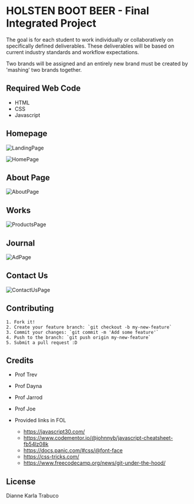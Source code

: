 # HOLSTEN BOOT BEER - Final Integrated Project

The goal is for each student to work individually or
collaboratively on specifically defined deliverables. These deliverables
will be based on current industry standards and workflow expectations.

Two brands will be assigned and an entirely new brand must be created by 'mashing' two brands together.

## Required Web Code

* HTML
* CSS
* Javascript

## Homepage
![LandingPage](images/landing.png "Landing Page")

![HomePage](images/home.png "Homepage")

## About Page
![AboutPage](images/about.png "About Page")

## Works
![ProductsPage](images/products.png "Products Page")

## Journal
![AdPage](images/ad.png "Advertisement Page")

## Contact Us
![ContactUsPage](images/contact.png "Contact Page")

## Contributing

	1. Fork it!
	2. Create your feature branch: `git checkout -b my-new-feature`
	3. Commit your changes: `git commit -m 'Add some feature'`
	4. Push to the branch: `git push origin my-new-feature`
	5. Submit a pull request :D

## Credits

* Prof Trev
* Prof Dayna
* Prof Jarrod
* Prof Joe

* Provided links in FOL
	* https://javascript30.com/
	* https://www.codementor.io/@johnnyb/javascript-cheatsheet-fb54lz08k
	* https://docs.panic.com/#css/@font-face
	* https://css-tricks.com/
	* https://www.freecodecamp.org/news/git-under-the-hood/


## License
Dianne Karla Trabuco
